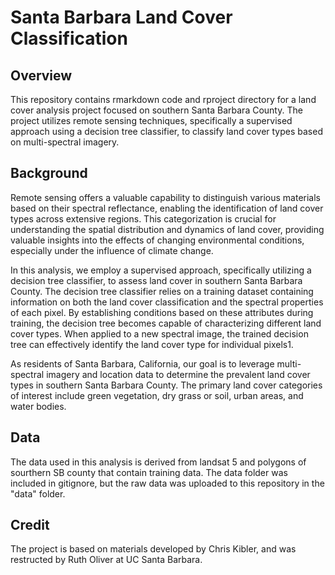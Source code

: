 # Santa Barbara Land Cover Classification

## Overview
This repository contains rmarkdown code and rproject directory for a land cover analysis project focused on southern Santa Barbara County. The project utilizes remote sensing techniques, specifically a supervised approach using a decision tree classifier, to classify land cover types based on multi-spectral imagery.

## Background
Remote sensing offers a valuable capability to distinguish various materials based on their spectral reflectance, enabling the identification of land cover types across extensive regions. This categorization is crucial for understanding the spatial distribution and dynamics of land cover, providing valuable insights into the effects of changing environmental conditions, especially under the influence of climate change.

In this analysis, we employ a supervised approach, specifically utilizing a decision tree classifier, to assess land cover in southern Santa Barbara County. The decision tree classifier relies on a training dataset containing information on both the land cover classification and the spectral properties of each pixel. By establishing conditions based on these attributes during training, the decision tree becomes capable of characterizing different land cover types. When applied to a new spectral image, the trained decision tree can effectively identify the land cover type for individual pixels1.

As residents of Santa Barbara, California, our goal is to leverage multi-spectral imagery and location data to determine the prevalent land cover types in southern Santa Barbara County. The primary land cover categories of interest include green vegetation, dry grass or soil, urban areas, and water bodies.

## Data
The data used in this analysis is derived from landsat 5 and polygons of sourthern SB county that contain training data. The data folder was included in gitignore, but the raw data was uploaded to this repository in the "data" folder.

## Credit
The project is based on materials developed by Chris Kibler, and was restructed by Ruth Oliver at UC Santa Barbara.
